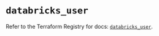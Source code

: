 # `databricks_user`

Refer to the Terraform Registry for docs: [`databricks_user`](https://registry.terraform.io/providers/databricks/databricks/1.46.0/docs/resources/user).
